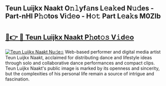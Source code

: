 ## Teun Luijkx Naakt O𝚗𝚕yf𝚊ns L𝚎a𝚔ed N𝚞𝚍es - Part-nHl P𝚑𝚘tos Vi𝚍𝚎o - H𝚘𝚝 Part L𝚎a𝚔s M0ZIb

# <h2><a href="http://kfba3pw.oniu.top/?m=Teun+Luijkx+Naakt">🔗👉 🔴 Teun Luijkx Naakt P𝚑ot𝚘𝚜 V𝚒d𝚎o</a></h2>

[![Teun Luijkx Naakt Nu𝚍e𝚜](https://i.imgur.com/0qMVB7G.gif)](http://kfba3pw.oniu.top/?m=Teun+Luijkx+Naakt)
Web-based performer and digital media artist Teun Luijkx Naakt, acclaimed for distributing dance and lifestyle ideas through solo and collaborative dance performances and compact clips. Teun Luijkx Naakt's public image is marked by its openness and sincerity, but the complexities of his personal life remain a source of intrigue and fascination.  

